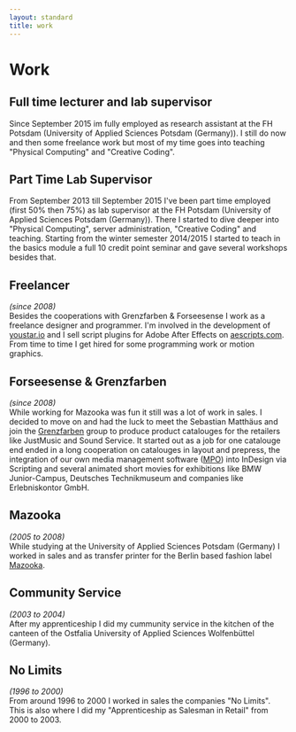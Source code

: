 ```yaml
---  
layout: standard
title: work
---  
```


# Work  


## Full time lecturer and lab supervisor  

Since September 2015 im fully employed as research assistant at the FH Potsdam (University of Applied Sciences Potsdam (Germany)). I still do now and then some freelance work but most of my time goes into teaching "Physical Computing" and "Creative Coding".  


## Part Time Lab Supervisor

From September 2013 till September 2015 I've been part time employed (first 50% then 75%) as lab supervisor at the FH Potsdam (University of Applied Sciences Potsdam (Germany)). There I started to dive deeper into "Physical Computing", server administration, "Creative Coding" and teaching. Starting from the winter semester 2014/2015 I started to teach in the basics module a full 10 credit point seminar and gave several workshops besides that.  

## Freelancer  
_(since 2008)_  
Besides the cooperations with Grenzfarben & Forseesense I work as a freelance designer and programmer. I'm involved in the development of [youstar.io](http://www.youstar.io/) and I sell script plugins for Adobe After Effects on [aescripts.com](http://aescripts.com/authors/f-l/fabiantheblind/). From time to time I get hired for some programming work or motion graphics.  

## Forseesense & Grenzfarben
_(since 2008)_  
While working for Mazooka was fun it still was a lot of work in sales. I decided to move on and had the luck to meet the Sebastian Matthäus and join the [Grenzfarben](http://www.grenzfarben.de/) group to produce product catalouges for the retailers like JustMusic and Sound Service. It started out as a job for one catalouge end ended in a long cooperation on catalouges in layout and prepress, the integration of our own media management software ([MPO](http://mediaplanungonline.de/)) into InDesign via Scripting and several animated short movies for exhibitions like BMW Junior-Campus, Deutsches Technikmuseum and companies like Erlebniskontor GmbH.

## Mazooka  
_(2005 to 2008)_  
While studying at the University of Applied Sciences Potsdam (Germany) I worked in sales and as transfer printer for the Berlin based fashion label [Mazooka](https://www.mazooka.de/).  

## Community Service
_(2003 to 2004)_  
After my apprenticeship I did my cummunity service in the kitchen of the canteen of the Ostfalia University of Applied Sciences Wolfenbüttel (Germany).  

## No Limits  
_(1996 to 2000)_  
From around 1996 to 2000 I worked in sales the companies "No Limits". This is also where I did my "Apprenticeship as Salesman in Retail" from 2000 to 2003.  

